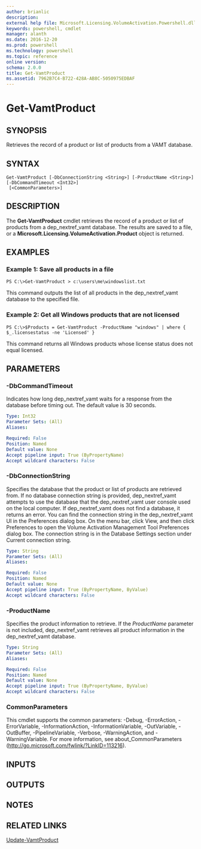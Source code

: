 ```yaml
---
author: brianlic
description: 
external help file: Microsoft.Licensing.VolumeActivation.Powershell.dll-Help.xml
keywords: powershell, cmdlet
manager: alanth
ms.date: 2016-12-20
ms.prod: powershell
ms.technology: powershell
ms.topic: reference
online version: 
schema: 2.0.0
title: Get-VamtProduct
ms.assetid: 7962B7C4-B722-428A-AB8C-5050975EDBAF
---
```


# Get-VamtProduct

## SYNOPSIS
Retrieves the record of a product or list of products from a VAMT database.

## SYNTAX

```
Get-VamtProduct [-DbConnectionString <String>] [-ProductName <String>] [-DbCommandTimeout <Int32>]
 [<CommonParameters>]
```

## DESCRIPTION
The **Get-VamtProduct** cmdlet retrieves the record of a product or list of products from a dep_nextref_vamt database.
The results are saved to a file, or a **Microsoft.Licensing.VolumeActivation.Product** object is returned.

## EXAMPLES

### Example 1: Save all products in a file
```
PS C:\>Get-VamtProduct > c:\users\me\windowslist.txt
```

This command outputs the list of all products in the dep_nextref_vamt database to the specified file.

### Example 2: Get all Windows products that are not licensed
```
PS C:\>$Products = Get-VamtProduct -ProductName "windows" | where { $_.licensestatus -ne 'Licensed' }
```

This command returns all Windows products whose license status does not equal licensed.

## PARAMETERS

### -DbCommandTimeout
Indicates how long dep_nextref_vamt waits for a response from the database before timing out.
The default value is 30 seconds.

```yaml
Type: Int32
Parameter Sets: (All)
Aliases: 

Required: False
Position: Named
Default value: None
Accept pipeline input: True (ByPropertyName)
Accept wildcard characters: False
```

### -DbConnectionString
Specifies the database that the product or list of products are retrieved from.
If no database connection string is provided, dep_nextref_vamt attempts to use the database that the dep_nextref_vamt user console used on the local computer.
If dep_nextref_vamt does not find a database, it returns an error.
You can find the connection string in the dep_nextref_vamt UI in the Preferences dialog box.
On the menu bar, click View, and then click Preferences to open the Volume Activation Management Tool Preferences dialog box.
The connection string is in the Database Settings section under Current connection string.

```yaml
Type: String
Parameter Sets: (All)
Aliases: 

Required: False
Position: Named
Default value: None
Accept pipeline input: True (ByPropertyName, ByValue)
Accept wildcard characters: False
```

### -ProductName
Specifies the product information to retrieve.
If the *ProductName* parameter is not included, dep_nextref_vamt retrieves all product information in the dep_nextref_vamt database.

```yaml
Type: String
Parameter Sets: (All)
Aliases: 

Required: False
Position: Named
Default value: None
Accept pipeline input: True (ByPropertyName, ByValue)
Accept wildcard characters: False
```

### CommonParameters
This cmdlet supports the common parameters: -Debug, -ErrorAction, -ErrorVariable, -InformationAction, -InformationVariable, -OutVariable, -OutBuffer, -PipelineVariable, -Verbose, -WarningAction, and -WarningVariable. For more information, see about_CommonParameters (http://go.microsoft.com/fwlink/?LinkID=113216).

## INPUTS

## OUTPUTS

## NOTES

## RELATED LINKS

[Update-VamtProduct](./Update-VamtProduct.md)

